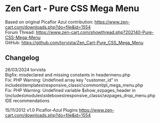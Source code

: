 # Zen Cart - Pure CSS Mega Menu
Based on original Picaflor Azul contribution: https://www.zen-cart.com/downloads.php?do=file&id=1554  
Forum Thread: https://www.zen-cart.com/showthread.php?202140-Pure-CSS-Mega-Menu  
GitHub: https://github.com/torvista/Zen_Cart-Pure_CSS_Mega_Menu

## Changelog
26/03/2024 torvista  
Bigfix: misdeclared and missing constants in headermenu.php  
Fix: PHP Warning: Undefined array key "customer_id" in   includes\templates\responsive_classic\common\tpl_mega_menu.php  
Fix: PHP Warning: Undefined variable $show_ezpages_header in \includes\modules\sideboxes\responsive_classic\ezpages_drop_menu.php  
IDE recommendations

15/11/2012 v1.0 Picaflor-Azul Plugins
https://www.zen-cart.com/downloads.php?do=file&id=1554



